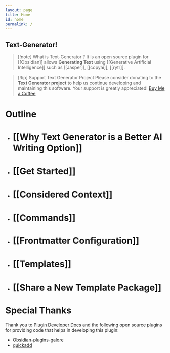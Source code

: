 ```yaml
---
layout: page
title: Home
id: home
permalink: /
---
```

## Text-Generator! 

> [!note] What is Text-Generator ?
> It is an open source plugin for [[Obsidian]] allows **Generating Text** using [[Generative Artificial Intelligence]] such as [[Jasper]], [[copyai]], [[rytr]].  
>  

> [!tip] Support Text Generator Project
> Please consider donating to the **Text Generator project** to help us continue developing and maintaining this software. Your support is greatly appreciated!  [Buy Me a Coffee](https://www.buymeacoffee.com/haouarine)

# Outline

* # [[Why Text Generator is a Better AI Writing Option]]
* # [[Get Started]]
* # [[Considered Context]]
* # [[Commands]]
* # [[Frontmatter Configuration]]
* # [[Templates]]
* # [[Share a New Template Package]]


# Special Thanks

Thank you to [Plugin Developer Docs](https://marcus.se.net/obsidian-plugin-docs/) and the following open source plugins for providing code that helps in developing this plugin:
- [Obsidian-plugins-galore](https://github.com/plugins-galore/obsidian-plugins-galore)
- [quickadd](https://github.com/chhoumann/quickadd)





